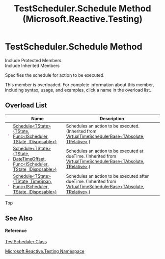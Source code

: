 ﻿---
title: TestScheduler.Schedule Method  (Microsoft.Reactive.Testing)
TOCTitle: Schedule Method
ms:assetid: Overload:Microsoft.Reactive.Testing.TestScheduler.Schedule
ms:mtpsurl: https://msdn.microsoft.com/en-us/library/microsoft.reactive.testing.testscheduler.schedule(v=VS.103)
ms:contentKeyID: 36068721
ms.date: 06/28/2011
mtps_version: v=VS.103
f1_keywords:
- Microsoft.Reactive.Testing.TestScheduler.Schedule
dev_langs:
- CSharp
- JScript
- VB
- FSharp
---

# TestScheduler.Schedule Method

Include Protected Members  
Include Inherited Members  

Specifies the schedule for action to be executed.

This member is overloaded. For complete information about this member, including syntax, usage, and examples, click a name in the overload list.

## Overload List

<table>
<thead>
<tr class="header">
<th> </th>
<th>Name</th>
<th>Description</th>
</tr>
</thead>
<tbody>
<tr class="odd">
<td><img src="images\Hh303103.pubmethod(en-us,VS.103).gif" title="Public method" alt="Public method" /></td>
<td><a href="https://msdn.microsoft.com/en-us/library/m:system.reactive.concurrency.virtualtimeschedulerbase%602.schedule%60%601(%60%600%2csystem.func%7bsystem.reactive.concurrency.ischeduler%2c%60%600%2csystem.idisposable%7d)(v=VS.103)">Schedule&lt;TState&gt;(TState, Func&lt;IScheduler, TState, IDisposable&gt;)</a></td>
<td>Schedules an action to be executed. (Inherited from <a href="hh229167(v=vs.103).md">VirtualTimeSchedulerBase&lt;TAbsolute, TRelative&gt;</a>.)</td>
</tr>
<tr class="even">
<td><img src="images\Hh303103.pubmethod(en-us,VS.103).gif" title="Public method" alt="Public method" /></td>
<td><a href="https://msdn.microsoft.com/en-us/library/m:system.reactive.concurrency.virtualtimeschedulerbase%602.schedule%60%601(%60%600%2csystem.datetimeoffset%2csystem.func%7bsystem.reactive.concurrency.ischeduler%2c%60%600%2csystem.idisposable%7d)(v=VS.103)">Schedule&lt;TState&gt;(TState, DateTimeOffset, Func&lt;IScheduler, TState, IDisposable&gt;)</a></td>
<td>Schedules an action to be executed at dueTime. (Inherited from <a href="hh229167(v=vs.103).md">VirtualTimeSchedulerBase&lt;TAbsolute, TRelative&gt;</a>.)</td>
</tr>
<tr class="odd">
<td><img src="images\Hh303103.pubmethod(en-us,VS.103).gif" title="Public method" alt="Public method" /></td>
<td><a href="https://msdn.microsoft.com/en-us/library/m:system.reactive.concurrency.virtualtimeschedulerbase%602.schedule%60%601(%60%600%2csystem.timespan%2csystem.func%7bsystem.reactive.concurrency.ischeduler%2c%60%600%2csystem.idisposable%7d)(v=VS.103)">Schedule&lt;TState&gt;(TState, TimeSpan, Func&lt;IScheduler, TState, IDisposable&gt;)</a></td>
<td>Schedules an action to be executed after dueTime. (Inherited from <a href="hh229167(v=vs.103).md">VirtualTimeSchedulerBase&lt;TAbsolute, TRelative&gt;</a>.)</td>
</tr>
</tbody>
</table>

Top

## See Also

#### Reference

[TestScheduler Class](hh229166\(v=vs.103\).md)

[Microsoft.Reactive.Testing Namespace](hh212009\(v=vs.103\).md)

